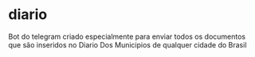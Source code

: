 # diario
Bot do telegram criado especialmente para enviar todos os documentos que são inseridos no Diario Dos Municipios de qualquer cidade do Brasil
